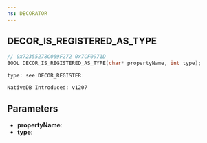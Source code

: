 ```yaml
---
ns: DECORATOR
---
```

## DECOR_IS_REGISTERED_AS_TYPE

```c
// 0x72355278C069F272 0x7CF0971D
BOOL DECOR_IS_REGISTERED_AS_TYPE(char* propertyName, int type);
```

```
type: see DECOR_REGISTER

NativeDB Introduced: v1207
```

## Parameters
* **propertyName**:
* **type**:
